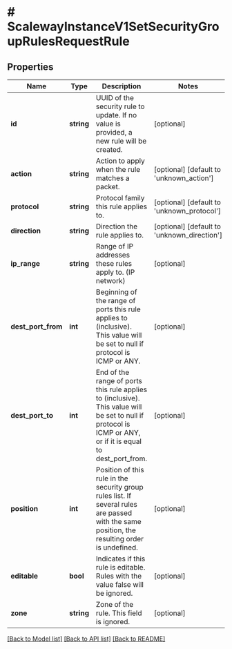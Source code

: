 # # ScalewayInstanceV1SetSecurityGroupRulesRequestRule

## Properties

Name | Type | Description | Notes
------------ | ------------- | ------------- | -------------
**id** | **string** | UUID of the security rule to update. If no value is provided, a new rule will be created. | [optional]
**action** | **string** | Action to apply when the rule matches a packet. | [optional] [default to 'unknown_action']
**protocol** | **string** | Protocol family this rule applies to. | [optional] [default to 'unknown_protocol']
**direction** | **string** | Direction the rule applies to. | [optional] [default to 'unknown_direction']
**ip_range** | **string** | Range of IP addresses these rules apply to. (IP network) | [optional]
**dest_port_from** | **int** | Beginning of the range of ports this rule applies to (inclusive). This value will be set to null if protocol is ICMP or ANY. | [optional]
**dest_port_to** | **int** | End of the range of ports this rule applies to (inclusive). This value will be set to null if protocol is ICMP or ANY, or if it is equal to dest_port_from. | [optional]
**position** | **int** | Position of this rule in the security group rules list. If several rules are passed with the same position, the resulting order is undefined. | [optional]
**editable** | **bool** | Indicates if this rule is editable. Rules with the value false will be ignored. | [optional]
**zone** | **string** | Zone of the rule. This field is ignored. | [optional]

[[Back to Model list]](../../README.md#models) [[Back to API list]](../../README.md#endpoints) [[Back to README]](../../README.md)
